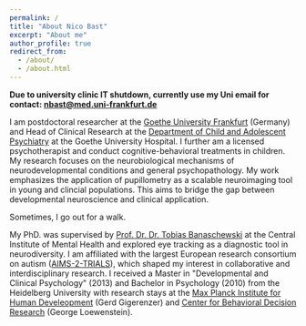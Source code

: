 ```yaml
---
permalink: /
title: "About Nico Bast"
excerpt: "About me"
author_profile: true
redirect_from:
  - /about/
  - /about.html
---
```


**Due to university clinic IT shutdown, currently use my Uni email for contact: nbast@med.uni-frankfurt.de**

I am postdoctoral researcher at the [Goethe University Frankfurt](https://www.goethe-university-frankfurt.de/en) (Germany) and Head of Clinical Research at the [Department of Child and Adolescent Psychiatry](https://www.kgu.de/einrichtungen/kliniken/zentrum-fuer-psychische-gesundheit/psychiatrie-psychosomatik-und-psychotherapie-des-kindes-und-jugendalters) at the Goethe University Hospital. I further am a licensed psychotherapist and conduct cognitive-behavioral treatments in children. My research focuses on the neurobiological mechanisms of neurodevelopmental conditions and general psychopathology. My work emphasizes the application of pupillometry as a scalable neuroimaging tool in young and clincial populations. This aims to bridge the gap between developmental neuroscience and clinical application.

Sometimes, I go out for a walk.

My PhD. was supervised by [Prof. Dr. Dr. Tobias Banaschewski](https://www.zi-mannheim.de/en/research/people/person/48.html) at the Central Institute of Mental Health and explored eye tracking as a diagnostic tool in neurodiversity. I am affiliated with the largest European research consortium on autism ([AIMS-2-TRIALS](https://www.aims-2-trials.eu/)), which shaped my interest in collaborative and interdisciplinary research. I received a Master in "Developmental and Clinical Psychology" (2013) and Bachelor in Psychology (2010) from the Heidelberg University with research stays at the [Max Planck Institute for Human Develeopment](https://www.mpib-berlin.mpg.de/en) (Gerd Gigerenzer) and [Center for Behavioral Decision Research](https://www.cmu.edu/cbdr/people/index.html) (George Loewenstein).
